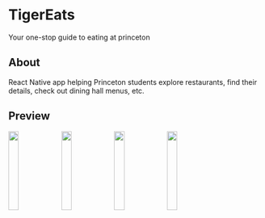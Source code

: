 # TigerEats
Your one-stop guide to eating at princeton

## About
React Native app helping Princeton students explore restaurants, find their details, check out dining hall menus, etc.

## Preview
<img src="https://i.imgur.com/OU8l92Y.png"  width="20%"/>   <img src="https://imgur.com/ereBhmY.png"  width="20%"/>   <img src="https://imgur.com/87hn2h8.png"  width="20%"/>   <img src="https://imgur.com/jOVTsZe.png"  width="20%"/>

